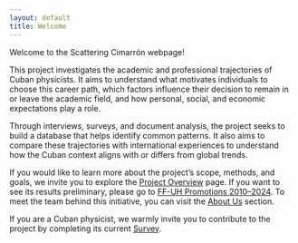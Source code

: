 ```yaml
---
layout: default
title: Welcome
---
```

Welcome to the Scattering Cimarrón webpage! 

This project investigates the academic and professional trajectories of Cuban physicists. It aims to understand what motivates individuals to choose this career path, which factors influence their decision to remain in or leave the academic field, and how personal, social, and economic expectations play a role. 

Through interviews, surveys, and document analysis, the project seeks to build a database that helps identify common patterns. It also aims to compare these trajectories with international experiences to understand how the Cuban context aligns with or differs from global trends. 

If you would like to learn more about the project’s scope, methods, and goals, we invite you to explore the <a href="{{ site.baseurl }}/Project/">Project Overview</a> page. If you want to see its results preliminary, please go to <a href="{{ site.baseurl }}/Promo_2010_2024/">FF-UH Promotions 2010–2024</a>. To meet the team behind this initiative, you can visit the <a href="{{ site.baseurl }}/Aboutus/">About Us</a> section.

If you are a Cuban physicist, we warmly invite you to contribute to the project by completing its current <a href="{{ site.baseurl }}/survey/">Survey</a>.
